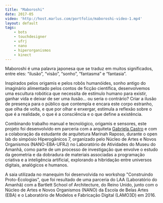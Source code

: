 ```yaml
---
title: "Maboroshi"
date: 2017-05
video: 'http://host.marlus.com/portfolio/maboroshi-video-1.mp4'
layout: default
tags:
	- bots
	- touchdesigner
	- ufrj
	- nano
	- hiperorganismos
	- kinect
---
```


Maboroshi é uma palavra japonesa que se traduz em muitos significados, entre eles: “ilusão”, “visão”, “sonho”, “fantasma” e “fantasia”. 

Inspirados pelos origamis e pelos robôs humanóides, sonho antigo do imaginário alimentado pelos contos de ficção científica, desenvolvemos uma escultura robótica que necessita de estímulo humano para existir, ganhar vida e deixar de ser uma ilusão... ou seria o contrário? Criar a ilusão de presença para o público que contempla e encara este corpo estranho, que olha de volta, e que por olhar e enxergar, estimula a reflexão sobre o que é a realidade, o que é a consciência e o que define a existência.

Combinando trabalho manual e tecnológico, origamis e sensores, este projeto foi desenvolvido em parceria com a arquiteta [Gabriela Castro](http://www.gabicastro.com/) e com a colaboração da estudante de arquitetura Marinah Raposo, durante o open lab do simpósio Hiperogânicos 7, organizado pelo Núcleo de Artes e Novos Organismos (NANO-EBA-UFRJ) no Laboratório de Atividades do Museu do Amanhã, como parte de um processo de investigação que envolve o estudo da geometria e da dobradura de materiais associadas a programação criativa e a inteligência artificial, explorando a hibridação entre universos digitais, analógicos e humanos.

A saia utilizada no manequim foi desenvolvida no workshop "Construindo Proto-Ecologias", que foi resultado de uma parceria do LAA (Laboratório do Amanhã) com a Bartlett School of Architecture, do Reino Unido, junto com o Núcleo de Artes e Novos Organismos (NANO) da Escola de Belas Artes (EBA) e o Laboratório de Modelos e Fabricação Digital (LAMO3D) em 2016.